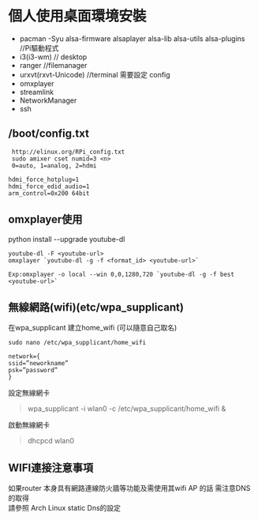 個人使用桌面環境安裝
===
* pacman -Syu alsa-firmware alsaplayer alsa-lib alsa-utils alsa-plugins //Pi驅動程式
* i3(i3-wm) // desktop
* ranger //filemanager
* urxvt(rxvt-Unicode) //terminal 需要設定 config
* omxplayer
* streamlink
* NetworkManager
* ssh


/boot/config.txt
---
```
 http://elinux.org/RPi_config.txt
 sudo amixer cset numid=3 <n>
 0=auto, 1=analog, 2=hdmi
```

```
hdmi_force_hotplug=1
hdmi_force_edid_audio=1
arm_control=0x200 64bit
```



omxplayer使用
---

python install --upgrade youtube-dl
```
youtube-dl -F <youtube-url> 
omxplayer `youtube-dl -g -f <format_id> <youtube-url>` 

Exp:omxplayer -o local --win 0,0,1280,720 `youtube-dl -g -f best <youtube-url>`
 ```



無線網路(wifi)(etc/wpa_supplicant)
---

在wpa_supplicant
建立home_wifi (可以隨意自己取名)
```
sudo nano /etc/wpa_supplicant/home_wifi
```
```
network={
ssid=”neworkname”
psk=”password”
}
```

設定無線網卡
> wpa_supplicant -i wlan0 -c /etc/wpa_supplicant/home_wifi &


啟動無線網卡

> dhcpcd wlan0


WIFI連接注意事項
---
如果router 本身具有網路連線防火牆等功能及需使用其wifi AP 的話 需注意DNS 的取得   
請參照 Arch Linux static Dns的設定

